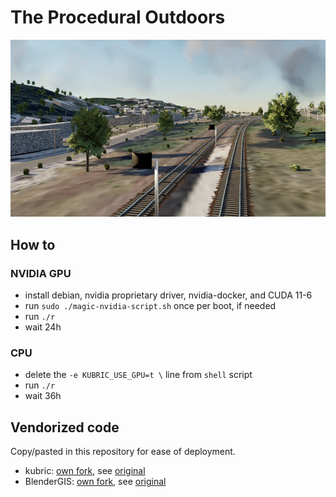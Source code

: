 # The Procedural Outdoors

![](https://github.com/gabriel-v/all-tracks-no-trains/raw/main/v1-bush/frames/895.png)

## How to

### NVIDIA GPU

- install debian, nvidia proprietary driver, nvidia-docker, and CUDA 11-6
- run `sudo ./magic-nvidia-script.sh` once per boot, if needed
- run `./r`
- wait 24h

### CPU

- delete the `-e KUBRIC_USE_GPU=t \` line from `shell` script
- run `./r`
- wait 36h


## Vendorized code

Copy/pasted in this repository for ease of deployment.

- kubric: [own fork](https://github.com/gabriel-v/kubric), see [original](https://github.com/google-research/kubric)
- BlenderGIS: [own fork](https://github.com/gabriel-v/BlenderGIS), see [original](https://github.com/domlysz/BlenderGIS)
